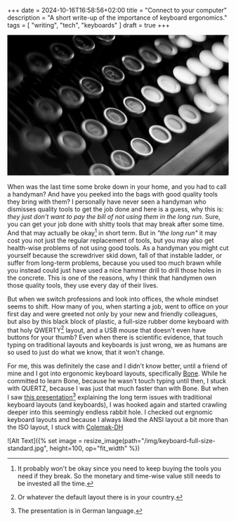 +++
date = 2024-10-16T16:58:56+02:00
title = "Connect to your computer"
description = "A short write-up of the importance of keyboard ergonomics."
tags = [ "writing", "tech", "keyboards" ]
draft = true
+++

![Alt Text](/img/typewriter-keyboard-black.jpg)

When was the last time some broke down in your home, and you had to call a handyman? And have you peeked into the bags with good quality tools they bring with them? I personally have never seen a handyman who dismisses quality tools to get the job done and here is a guess, why this is: *they just don't want to pay the bill of not using them in the long run*.
Sure, you can get your job done with shitty tools that may break after some time.
And that may actually be okay[^1] in short term.
But in *"the long run"* it may cost you not just the regular replacement of tools, but you may also get health-wise problems of not using good tools.
As a handyman you might cut yourself because the screwdriver skid down, fall of that instable ladder, or suffer from long-term problems, because you used too much brawn while you instead could just have used a nice hammer drill to drill those holes in the concrete.
This is one of the reasons, why I think that handymen own those quality tools, they use every day of their lives.

But when we switch professions and look into offices, the whole mindset seems to shift.
How many of you, when starting a job, went to office on your first day and were greeted not only by your new and friendly colleagues, but also by this black block of plastic, a full-size rubber dome keyboard with that holy QWERTY[^2] layout, and a USB mouse that doesn't even have buttons for your thumb?
Even when there is scientific evidence, that touch typing on traditional layouts and keyboards is just wrong, we as humans are so used to just do what we know, that it won't change.
<!-- TODO: add https://journals.sagepub.com/doi/10.1177/001872087201400110 -->

For me, this was definitely the case and I didn't know better, until a friend of mine and I got into ergonomic keyboard layouts, specifically [Bone](https://neo-layout.org/Layouts/bone/).
While he committed to learn Bone, because he wasn't touch typing until then, I stuck with QUERTZ, because I was just that much faster than with Bone.
But when I saw [this presentation](https://media.ccc.de/v/gpn22-498-tastaturen-ein-drama-mit-10-fingern)[^3] explaining the long term issues with traditional keyboard layouts (and keyboards), I was hooked again and started crawling deeper into this seemingly endless rabbit hole.
I checked out ergnomic keyboard layouts and because I always liked the ANSI layout a bit more than the ISO layout, I stuck with [Colemak-DH](https://colemakmods.github.io/mod-dh/)

![Alt Text]({% set image = resize_image(path="/img/keyboard-full-size-standard.jpg", height=100, op="fit_width" %})

<!-- TODO:
    - Those hurt you in the long run as well but never get discussed
    - There are way better alternatives and actual science to confirm bad setup (name dvorak, name paper on tenting from the 80s)
    - Present some keyboard layouts and why they are better
    - Present some keyboards and why they are better
-->


[^1]: It probably won't be okay since you need to keep buying the tools you need if they break. So the monetary and time-wise value still needs to be invested all the time.
[^2]: Or whatever the default layout there is in your country.
[^3]: The presentation is in German language.
